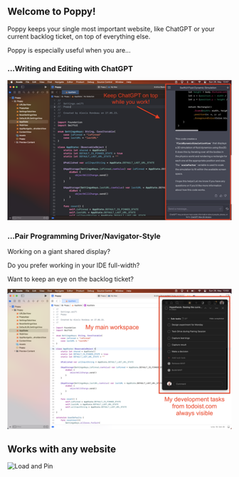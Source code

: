 ## Welcome to Poppy!

Poppy keeps your single most important website, like ChatGPT or your current backlog ticket, on top of everything else.

Poppy is especially useful when you are...

### ...Writing and Editing with ChatGPT

![ChatGPT](./chatgpt.png)

### ...Pair Programming Driver/Navigator-Style

Working on a giant shared display?

Do you prefer working in your IDE full-width?

Want to keep an eye on the backlog ticket?

![Todoist](./todoist.png)

## Works with any website


![Load and Pin](./load-and-pin.png)



